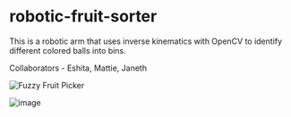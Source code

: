 # robotic-fruit-sorter

This is a robotic arm that uses inverse kinematics with OpenCV to identify different colored balls into bins. 

Collaborators - Eshita, Mattie, Janeth



![Fuzzy Fruit Picker](./image.jpg)

![image](https://github.com/eshitasangani/robotic-fruit-sorter/assets/19964130/7371dac4-4cbc-46be-b0e2-857d311cc10c)
